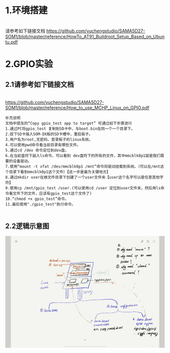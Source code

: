 
# 1.环境搭建
<br/>请参考如下链接文档
https://github.com/yuchengstudio/SAMA5D27-SOM1/blob/master/reference/HowTo_AT91_Buildroot_Setup_Based_on_Ubuntu.pdf

# 2.GPIO实验
## 2.1请参考如下链接文档
<br/> https://github.com/yuchengstudio/SAMA5D27-SOM1/blob/master/reference/How_to_use_MCHP_Linux_on_GPIO.pdf

```
补充说明
文档中提及的“Copy gpio_test app to target” 可通过如下步骤进行
1.通过PC将gpio_test 复制到SD卡中，与boot.bin在同一个一个目录下。
2.拔下SD卡插入SOM-EK板的SD卡槽中，重启板子。
3.用户名为root,无密码，登录板子的linux系统。
4.可以使用pwd命令看当前目录有哪些文件。
5.通过cd /dev 命令定位到dev盘。
6.在当前盘符下敲入ls命令，可以看到 dev盘符下的所有的文件，其中mmcblk0p1就是我们需要的设备驱动。
7.使用“mount -t vfat /dev/mmcblk0p1 /mnt”命令将驱动挂载到系统。（可以在/mnt这个目录下看到mmcblk0p1这个文件）【这一步是最为关键地方】
8.通过mkdir user在根文件目录下创建了一个user文件夹【user这个名字可以是任意其他字符】
9.使用cp /mnt/gpio_test /user.(可以使用cd /user 定位到user文件夹，然后用ls命令看文件下的文件，应该有gpio_test这个文件了)
10.“chmod +x gpio_test”命令。
11.最后使用"./gpio_test"执行命令。


```

## 2.2逻辑示意图
![image](https://github.com/yuchengstudio/SAMA5D27-SOM1/blob/master/reference/linux_start_with_SAMA5D27-SOM1-EK1_001.jpg)

